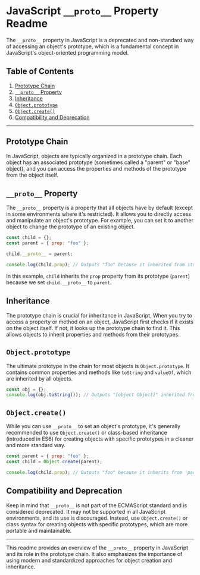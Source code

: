 # JavaScript `__proto__` Property Readme

The `__proto__` property in JavaScript is a deprecated and non-standard way of accessing an object's prototype, which is a fundamental concept in JavaScript's object-oriented programming model.

## Table of Contents

1. [Prototype Chain](#prototype-chain)
2. [`__proto__` Property](#__proto__-property)
3. [Inheritance](#inheritance)
4. [`Object.prototype`](#objectprototype)
5. [`Object.create()`](#objectcreate)
6. [Compatibility and Deprecation](#compatibility-and-deprecation)

---

## Prototype Chain

In JavaScript, objects are typically organized in a prototype chain. Each object has an associated prototype (sometimes called a "parent" or "base" object), and you can access the properties and methods of the prototype from the object itself.

## `__proto__` Property

The `__proto__` property is a property that all objects have by default (except in some environments where it's restricted). It allows you to directly access and manipulate an object's prototype. For example, you can set it to another object to change the prototype of an existing object.

```javascript
const child = {};
const parent = { prop: "foo" };

child.__proto__ = parent;

console.log(child.prop); // Outputs "foo" because it inherited from its prototype.
```

In this example, `child` inherits the `prop` property from its prototype (`parent`) because we set `child.__proto__` to `parent`.

## Inheritance

The prototype chain is crucial for inheritance in JavaScript. When you try to access a property or method on an object, JavaScript first checks if it exists on the object itself. If not, it looks up the prototype chain to find it. This allows objects to inherit properties and methods from their prototypes.

## `Object.prototype`

The ultimate prototype in the chain for most objects is `Object.prototype`. It contains common properties and methods like `toString` and `valueOf`, which are inherited by all objects.

```javascript
const obj = {};
console.log(obj.toString()); // Outputs "[object Object]" inherited from Object.prototype
```

## `Object.create()`

While you can use `__proto__` to set an object's prototype, it's generally recommended to use `Object.create()` or class-based inheritance (introduced in ES6) for creating objects with specific prototypes in a cleaner and more standard way.

```javascript
const parent = { prop: "foo" };
const child = Object.create(parent);

console.log(child.prop); // Outputs "foo" because it inherits from 'parent'.
```

## Compatibility and Deprecation

Keep in mind that `__proto__` is not part of the ECMAScript standard and is considered deprecated. It may not be supported in all JavaScript environments, and its use is discouraged. Instead, use `Object.create()` or class syntax for creating objects with specific prototypes, which are more portable and maintainable.

---

This readme provides an overview of the `__proto__` property in JavaScript and its role in the prototype chain. It also emphasizes the importance of using modern and standardized approaches for object creation and inheritance.
